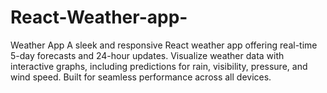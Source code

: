 # React-Weather-app-
Weather App A sleek and responsive React weather app offering real-time 5-day forecasts and 24-hour updates. Visualize weather data with interactive graphs, including predictions for rain, visibility, pressure, and wind speed. Built for seamless performance across all devices.
